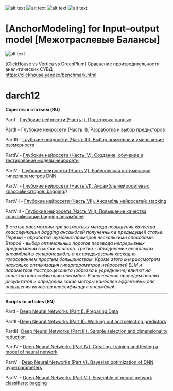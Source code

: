 ![alt text](https://covers.oreillystatic.com/images/0636920065869/lrg.jpg)
![alt text](https://covers.oreillystatic.com/images/0636920063698/lrg.jpg)
![alt text](https://images.manning.com/720/960/resize/book/2/a05976a-7251-47f4-a168-a84715e8b701/Stevens-DLPy-MEAP-HI.png)
![alt text](https://covers.oreillystatic.com/images/0636920063445/rc_lrg.jpg)

# [AnchorModeling] for Input–output model [Межотраслевые Балансы]
![alt text](http://www.anchormodeling.com/wp-content/uploads/2010/08/AMatDSV.jpg)

[ClickHouse vs Vertica vs GreenPlum] Сравнение производительности аналитических СУБД  
https://clickhouse.yandex/benchmark.html


# darch12
**Скрипты к статьям (RU)**

PartI - [Глубокие нейросети (Часть I). Подготовка данных](https://www.mql5.com/ru/articles/3486)
        
PartII - [Глубокие нейросети (Часть II). Разработка и выбор предикторов](https://www.mql5.com/ru/articles/3507)

PartIII - [Глубокие нейросети (Часть III). Выбор примеров и уменьшение размерности](https://www.mql5.com/ru/articles/3526)

PartIV - [Глубокие нейросети (Часть IV). Создание, обучение и тестирование модели нейросети](https://www.mql5.com/ru/articles/3473)
         
PartV - [Глубокие нейросети (Часть V). Байесовская оптимизация гиперпараметров DNN](https://www.mql5.com/ru/articles/4225)
        
PartVI - [Глубокие нейросети (Часть VI). Ансамбль нейросетевых классификаторов: bagging](https://www.mql5.com/ru/articles/4227)//
    
PartVII - [Глубокие нейросети (Часть VII). Ансамбль нейросетей: stacking](https://www.mql5.com/ru/articles/4228)

PartVIII - [Глубокие нейросети (Часть VIII). Повышение качества классификации bagging ансамблей](https://www.mql5.com/ru/articles/4722)

*В статье рассмотрим три возможных метода повышения качества классификации bagging ансамблей полученных в предыдущей статье. Первый - обработка шумовых примеров несколькими способами. Второй - выбор оптимальных порогов перевода непрерывных предсказаний в метки классов. Третий - объединение нескольких ансамблей в суперансамбль а их предсказания каскадно голосованием простым большинством. Кроме этого мы рассмотрим насколько оптимизация гиперпараметров нейросетей ELM и параметров постпроцессинга (обрезка и усреднение) влияют на качество классификации ансамбля. В заключение проведем анализ результатов и определим какие методы наиболее эффективны для повышения качества классификации ансамблей.*

***

**Scripts to articles (EN)** 

PartI - [Deep Neural Networks (Part I). Preparing Data ](https://www.mql5.com/en/articles/3486)

PartII -[Deep Neural Networks (Part II). Working out and selecting predictors](https://www.mql5.com/en/articles/3507)

PartIII -[Deep Neural Networks (Part III). Sample selection and dimensionality reduction](https://www.mql5.com/en/articles/3526)

PartIV - [Deep Neural Networks (Part IV). Creating, training and testing a model of neural network ](https://www.mql5.com/en/articles/3473)

PartV - [Deep Neural Networks (Part V). Bayesian optimization of DNN hyperparameters](https://www.mql5.com/en/articles/4225)

PartVI - [Deep Neural Networks (Part VI). Ensemble of neural network classifiers: bagging](https://www.mql5.com/en/articles/4227)

